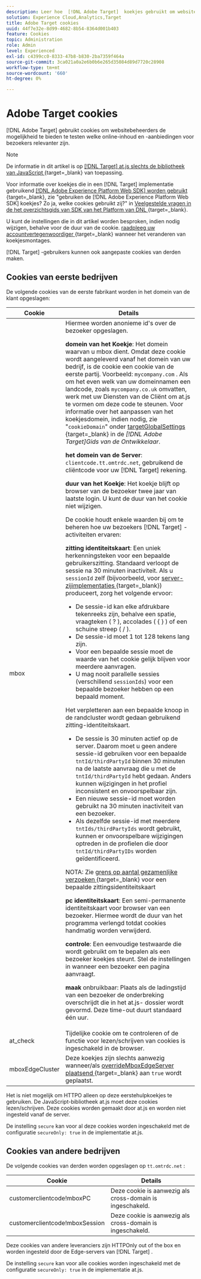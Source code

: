 ```yaml
---
description: Leer hoe  [!DNL Adobe Target]  koekjes gebruikt om websiteexploitanten de capaciteit te geven om te testen welke online inhoud en aanbiedingen voor bezoekers relevanter zijn.
solution: Experience Cloud,Analytics,Target
title: Adobe Target cookies
uuid: 44f7e32e-8d99-4682-8b54-8364d001b403
feature: Cookies
topic: Administration
role: Admin
level: Experienced
exl-id: c4399cc0-8333-47b8-b830-2ba7359f464a
source-git-commit: 3ca021a0a2e6b0b6e265d35084d89d7720c28908
workflow-type: tm+mt
source-wordcount: '660'
ht-degree: 0%

---
```


# Adobe Target cookies

[!DNL Adobe Target] gebruikt cookies om websitebeheerders de mogelijkheid te bieden te testen welke online-inhoud en -aanbiedingen voor bezoekers relevanter zijn.

>[!NOTE]
>
>De informatie in dit artikel is op [[!DNL Target]  at.js slechts de bibliotheek van JavaScript ](https://experienceleague.adobe.com/docs/target-dev/developer/client-side/at-js-implementation/functions-overview/targetglobalsettings.html){target=_blank} van toepassing.
>
>Voor informatie over koekjes die in een [!DNL Target] implementatie gebruikend [[!DNL Adobe Experience Platform Web SDK] worden gebruikt ](https://experienceleague.adobe.com/docs/experience-platform/edge/home.html){target=_blank}, zie &quot;gebruiken de [!DNL Adobe Experience Platform Web SDK] koekjes? Zo ja, welke cookies gebruikt zij?&quot; in [ Veelgestelde vragen in de het overzichtsgids van SDK van het Platform van DNL ](https://experienceleague.adobe.com/docs/experience-platform/edge/web-sdk-faq.html){target=_blank}.
>
>U kunt de instellingen die in dit artikel worden besproken, indien nodig wijzigen, behalve voor de duur van de cookie. [ raadpleeg uw accountvertegenwoordiger ](https://experienceleague.adobe.com/docs/target/using/cmp-resources-and-contact-information.html){target=_blank} wanneer het veranderen van koekjesmontages.
>
>[!DNL Target] -gebruikers kunnen ook aangepaste cookies van derden maken.

## Cookies van eerste bedrijven

De volgende cookies van de eerste fabrikant worden in het domein van de klant opgeslagen:

| Cookie | Details |
| --- | --- |
| mbox | Hiermee worden anonieme id&#39;s over de bezoeker opgeslagen.<P>**domein van het Koekje**: Het domein waarvan u mbox dient. Omdat deze cookie wordt aangeleverd vanaf het domein van uw bedrijf, is de cookie een cookie van de eerste partij. Voorbeeld: `mycompany.com` . Als om het even welk van uw domeinnamen een landcode, zoals `mycompany.co.uk` omvatten, werk met uw Diensten van de Cliënt om at.js te vormen om deze code te steunen. Voor informatie over het aanpassen van het koekjesdomein, indien nodig, zie &quot;`cookieDomain`&quot; onder [ targetGlobalSettings ](https://experienceleague.adobe.com/docs/target-dev/developer/client-side/at-js-implementation/functions-overview/targetglobalsettings.html){target=_blank} in de *[!DNL Adobe Target]Gids van de Ontwikkelaar*.<P>**het domein van de Server**: `clientcode.tt.omtrdc.net`, gebruikend de cliëntcode voor uw [!DNL Target] rekening.<P>**duur van het Koekje**: Het koekje blijft op browser van de bezoeker twee jaar van laatste login. U kunt de duur van het cookie niet wijzigen.<P>De cookie houdt enkele waarden bij om te beheren hoe uw bezoekers [!DNL Target] -activiteiten ervaren:<P>**zitting identiteitskaart**: Een uniek herkenningsteken voor een bepaalde gebruikerszitting. Standaard verloopt de sessie na 30 minuten inactiviteit. Als u `sessionId` zelf (bijvoorbeeld, voor [ server-zijimplementaties ](https://experienceleague.adobe.com/docs/target-dev/developer/server-side/server-side-overview.html){target=_blank}) produceert, zorg het volgende ervoor:<ul><li>De sessie-id kan elke afdrukbare tekenreeks zijn, behalve een spatie, vraagteken ( ? ), accolades ( { } ) of een schuine streep ( / ).</li><li>De sessie-id moet 1 tot 128 tekens lang zijn.</li><li>Voor een bepaalde sessie moet de waarde van het cookie gelijk blijven voor meerdere aanvragen.</li><li>U mag nooit parallelle sessies (verschillend `sessionIds`) voor een bepaalde bezoeker hebben op een bepaald moment.</li></ul>Het verpletteren aan een bepaalde knoop in de randcluster wordt gedaan gebruikend zitting-identiteitskaart.<ul><li>De sessie is 30 minuten actief op de server. Daarom moet u geen andere sessie-id gebruiken voor een bepaalde `tntId/thirdPartyId` binnen 30 minuten na de laatste aanvraag die u met de `tntId/thirdPartyId` hebt gedaan. Anders kunnen wijzigingen in het profiel inconsistent en onvoorspelbaar zijn.</li><li>Een nieuwe sessie-id moet worden gebruikt na 30 minuten inactiviteit van een bezoeker.</li><li>Als dezelfde sessie-id met meerdere `tntIds/thirdPartyIds` wordt gebruikt, kunnen er onvoorspelbare wijzigingen optreden in de profielen die door `tntId/thirdPartyIDs` worden geïdentificeerd.</li></ul>NOTA: Zie [ grens op aantal gezamenlijke verzoeken ](https://experienceleague.adobe.com/docs/target/using/troubleshoot/target-limits.html?lang=en#content-delivery){target=_blank} voor een bepaalde zittingsidentiteitskaart<P>**pc identiteitskaart**: Een semi-permanente identiteitskaart voor browser van een bezoeker. Hiermee wordt de duur van het programma verlengd totdat cookies handmatig worden verwijderd.<P>**controle**: Een eenvoudige testwaarde die wordt gebruikt om te bepalen als een bezoeker koekjes steunt. Stel de instellingen in wanneer een bezoeker een pagina aanvraagt.<P>**maak** onbruikbaar: Plaats als de ladingstijd van een bezoeker de onderbreking overschrijdt die in het at.js- dossier wordt gevormd. Deze time-out duurt standaard één uur. |
| at_check | Tijdelijke cookie om te controleren of de functie voor lezen/schrijven van cookies is ingeschakeld in de browser. |
| mboxEdgeCluster | Deze koekjes zijn slechts aanwezig wanneer/als [ overrideMboxEdgeServer plaatsend ](https://experienceleague.adobe.com/docs/target-dev/developer/client-side/at-js-implementation/functions-overview/targetglobalsettings.html){target=_blank} aan `true` wordt geplaatst. |

Het is niet mogelijk om HTTPO alleen op deze eerstehulpkoekjes te gebruiken. De JavaScript-bibliotheek at.js moet deze cookies lezen/schrijven. Deze cookies worden gemaakt door at.js en worden niet ingesteld vanaf de server.

De instelling `secure` kan voor al deze cookies worden ingeschakeld met de configuratie `secureOnly: true` in de implementatie at.js.

## Cookies van andere bedrijven

De volgende cookies van derden worden opgeslagen op `tt.omtrdc.net` :

| Cookie | Details |
| --- | --- |
| customerclientcode!mboxPC | Deze cookie is aanwezig als cross-domain is ingeschakeld. |
| customerclientcode!mboxSession | Deze cookie is aanwezig als cross-domain is ingeschakeld. |

Deze cookies van andere leveranciers zijn HTTPOnly out of the box en worden ingesteld door de Edge-servers van [!DNL Target] .

De instelling `secure` kan voor alle cookies worden ingeschakeld met de configuratie `secureOnly: true` in de implementatie at.js.